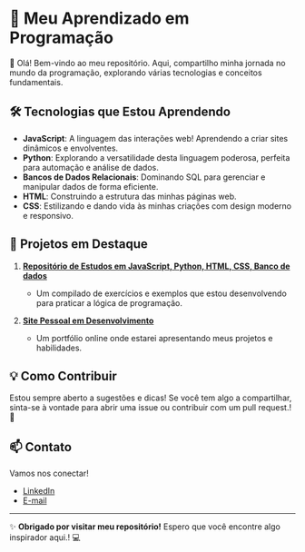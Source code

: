 # 🌟 Meu Aprendizado em  Programação

👋 Olá! Bem-vindo ao meu repositório. Aqui, compartilho minha jornada no mundo da programação, explorando várias tecnologias e conceitos fundamentais.

## 🛠 Tecnologias que Estou Aprendendo

- **JavaScript**: A linguagem das interações web! Aprendendo a criar sites dinâmicos e envolventes.
- **Python**: Explorando a versatilidade desta linguagem poderosa, perfeita para automação e análise de dados.
- **Bancos de Dados Relacionais**: Dominando SQL para gerenciar e manipular dados de forma eficiente.
- **HTML**: Construindo a estrutura das minhas páginas web.
- **CSS**: Estilizando e dando vida às minhas criações com design moderno e responsivo.



## 🚀 Projetos em Destaque

1. **[Repositório de Estudos em JavaScript, Python, HTML, CSS, Banco de dados   ](link-para-o-repositorio)**
   - Um compilado de exercícios e exemplos que estou desenvolvendo para praticar a lógica de programação.

2. **[Site Pessoal em Desenvolvimento](link-para-o-site)**
   - Um portfólio online onde estarei apresentando meus projetos e habilidades.

## 💡 Como Contribuir

Estou sempre aberto a sugestões e dicas! Se você tem algo a compartilhar, sinta-se à vontade para abrir uma issue ou contribuir com um pull request.! 🙌

## 📫 Contato

Vamos nos conectar!

- [LinkedIn]((https://www.linkedin.com/in/vitor-hugo-9778092a2/))
- [E-mail](vitorhugoandrade397@gmail.com)

---

✨ **Obrigado por visitar meu repositório!** Espero que você encontre algo inspirador aqui.! 💻
